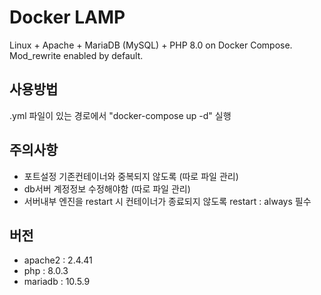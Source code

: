 
# Docker LAMP
Linux + Apache + MariaDB (MySQL) + PHP 8.0 on Docker Compose. Mod_rewrite enabled by default.

## 사용방법
.yml 파일이 있는 경로에서 "docker-compose up -d" 실행

## 주의사항
- 포트설정 기존컨테이너와 중복되지 않도록 (따로 파일 관리)
- db서버 계정정보 수정해야함 (따로 파일 관리)
- 서버내부 엔진을 restart 시 컨테이너가 종료되지 않도록 restart : always 필수

## 버전
- apache2 : 2.4.41
- php : 8.0.3
- mariadb : 10.5.9
